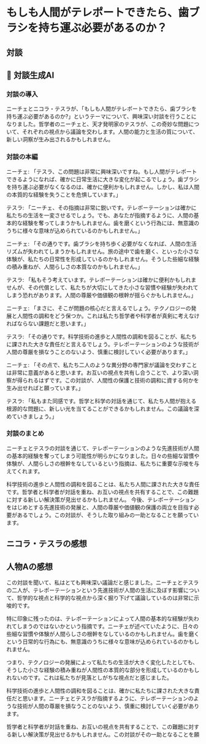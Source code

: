 # もしも人間がテレポートできたら、歯ブラシを持ち運ぶ必要があるのか？

## 対談

## 💬 対談生成AI

### 対談の導入

ニーチェとニコラ・テスラが、「もしも人間がテレポートできたら、歯ブラシを持ち運ぶ必要があるのか?」というテーマについて、興味深い対談を行うことになりました。哲学者のニーチェと、天才発明家のテスラが、この奇妙な問題について、それぞれの視点から議論を交わします。人間の能力と生活の質について、新しい洞察が生み出されるかもしれません。

### 対談の本編

ニーチェ: 「テスラ、この問題は非常に興味深いですね。もし人間がテレポートできるようになれば、確かに日常生活に大きな変化が起こるでしょう。歯ブラシを持ち運ぶ必要がなくなるのは、確かに便利かもしれません。しかし、私は人間の本質的な経験を失うことを危惧しています。」

テスラ: 「ニーチェ、その指摘は非常に鋭いです。テレポーテーションは確かに私たちの生活を一変させるでしょう。でも、あなたが指摘するように、人間の基本的な経験を奪ってしまうかもしれません。歯を磨くという行為には、無意識のうちに様々な意味が込められているのかもしれません。」

ニーチェ: 「その通りです。歯ブラシを持ち歩く必要がなくなれば、人間の生活リズムが失われてしまうかもしれません。旅の途中で歯を磨く、といった小さな体験が、私たちの日常性を形成しているのかもしれません。そうした些細な経験の積み重ねが、人間らしさの本質なのかもしれません。」

テスラ: 「私もそう考えています。テレポーテーションは確かに便利かもしれませんが、その代償として、私たちが大切にしてきた小さな習慣や経験が失われてしまう恐れがあります。人間の尊厳や価値観の根幹が揺らぐかもしれません。」

ニーチェ: 「まさに、そこが問題の核心だと言えるでしょう。テクノロジーの発展と人間性の調和をどう保つか。これは私たち哲学者や科学者が真剣に考えなければならない課題だと思います。」

テスラ: 「その通りです。科学技術の進歩と人間性の調和を図ることが、私たちに課された大きな責任だと言えるでしょう。テレポーテーションのような技術が人間の尊厳を損なうことのないよう、慎重に検討していく必要があります。」

ニーチェ: 「その点で、私たち二人のような異分野の専門家が議論を交わすことは非常に意義があると思います。お互いの視点を共有し合うことで、より深い洞察が得られるはずです。この対談が、人間性の保護と技術の調和に資する何かを生み出せればと願っています。」

テスラ: 「私もまた同感です。哲学と科学の対話を通じて、私たち人間が抱える根源的な問題に、新しい光を当てることができるかもしれません。この議論を深めていきましょう。」

### 対談のまとめ

ニーチェとテスラの対談を通じて、テレポーテーションのような先進技術が人間の基本的経験を奪ってしまう可能性が明らかになりました。日々の些細な習慣や体験が、人間らしさの根幹をなしているという指摘は、私たちに重要な示唆を与えてくれます。

科学技術の進歩と人間性の調和を図ることは、私たち人間に課された大きな責任です。哲学者と科学者が対話を重ね、お互いの視点を共有することで、この難題に対する新しい解決策が見出せるかもしれません。
今後、テレポーテーションをはじめとする先進技術の発展と、人間の尊厳や価値観の保護の両立を目指す必要があるでしょう。この対談が、そうした取り組みの一助となることを願っています。

## ニコラ・テスラの感想

## 人物Aの感想

この対談を聞いて、私はとても興味深い議論だと感じました。ニーチェとテスラの二人が、テレポーテーションという先進技術が人間の生活に及ぼす影響について、哲学的な視点と科学的な視点から深く掘り下げて議論しているのは非常に示唆的です。

特に印象に残ったのは、テレポーテーションによって人間の基本的な経験が失われてしまうのではないかという指摘です。ニーチェが述べていたように、日々の些細な習慣や体験が人間らしさの根幹をなしているのかもしれません。歯を磨くという日常的な行為にも、無意識のうちに様々な意味が込められているのかもしれません。

つまり、テクノロジーの発展によって私たちの生活が大きく変化したとしても、そうした小さな経験の積み重ねが人間性の本質的な部分を形成しているのかもしれないのです。これは私たちが見落としがちな視点だと感じました。

科学技術の進歩と人間性の調和を図ることは、確かに私たちに課された大きな責任だと思います。ニーチェとテスラが指摘するように、テレポーテーションのような技術が人間の尊厳を損なうことのないよう、慎重に検討していく必要があります。

哲学者と科学者が対話を重ね、お互いの視点を共有することで、この難題に対する新しい解決策が見出せるかもしれません。この対談がその一助となることを願
